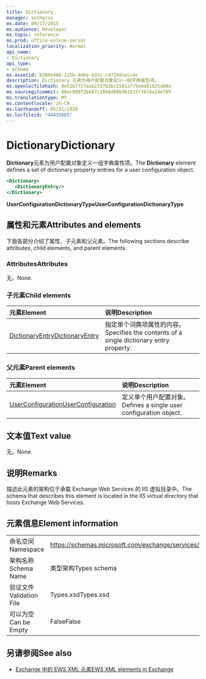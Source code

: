 ```yaml
---
title: Dictionary
manager: sethgros
ms.date: 09/17/2015
ms.audience: Developer
ms.topic: reference
ms.prod: office-online-server
localization_priority: Normal
api_name:
- Dictionary
api_type:
- schema
ms.assetid: 8309e468-115b-4d6e-b33c-c4719dcecc4c
description: Dictionary 元素为用户配置对象定义一组字典属性项。
ms.openlocfilehash: 8e5267717aab2317b2bc1581a775ead81025a08a
ms.sourcegitcommit: 88ec988f2bb67c1866d06b361615f3674a24e795
ms.translationtype: MT
ms.contentlocale: zh-CN
ms.lasthandoff: 05/31/2020
ms.locfileid: "44455665"
---
```

# <a name="dictionary"></a><span data-ttu-id="67120-103">Dictionary</span><span class="sxs-lookup"><span data-stu-id="67120-103">Dictionary</span></span>

<span data-ttu-id="67120-104">**Dictionary**元素为用户配置对象定义一组字典属性项。</span><span class="sxs-lookup"><span data-stu-id="67120-104">The **Dictionary** element defines a set of dictionary property entries for a user configuration object.</span></span> 
  
```xml
<Dictionary>
   <DictionaryEntry/>
</Dictionary>
```

 <span data-ttu-id="67120-105">**UserConfigurationDictionaryType**</span><span class="sxs-lookup"><span data-stu-id="67120-105">**UserConfigurationDictionaryType**</span></span>
## <a name="attributes-and-elements"></a><span data-ttu-id="67120-106">属性和元素</span><span class="sxs-lookup"><span data-stu-id="67120-106">Attributes and elements</span></span>

<span data-ttu-id="67120-107">下面各部分介绍了属性、子元素和父元素。</span><span class="sxs-lookup"><span data-stu-id="67120-107">The following sections describe attributes, child elements, and parent elements.</span></span>
  
### <a name="attributes"></a><span data-ttu-id="67120-108">Attributes</span><span class="sxs-lookup"><span data-stu-id="67120-108">Attributes</span></span>

<span data-ttu-id="67120-109">无。</span><span class="sxs-lookup"><span data-stu-id="67120-109">None.</span></span>
  
### <a name="child-elements"></a><span data-ttu-id="67120-110">子元素</span><span class="sxs-lookup"><span data-stu-id="67120-110">Child elements</span></span>

|<span data-ttu-id="67120-111">**元素**</span><span class="sxs-lookup"><span data-stu-id="67120-111">**Element**</span></span>|<span data-ttu-id="67120-112">**说明**</span><span class="sxs-lookup"><span data-stu-id="67120-112">**Description**</span></span>|
|:-----|:-----|
|[<span data-ttu-id="67120-113">DictionaryEntry</span><span class="sxs-lookup"><span data-stu-id="67120-113">DictionaryEntry</span></span>](dictionaryentry.md) <br/> |<span data-ttu-id="67120-114">指定单个词典项属性的内容。</span><span class="sxs-lookup"><span data-stu-id="67120-114">Specifies the contents of a single dictionary entry property.</span></span>  <br/> |
   
### <a name="parent-elements"></a><span data-ttu-id="67120-115">父元素</span><span class="sxs-lookup"><span data-stu-id="67120-115">Parent elements</span></span>

|<span data-ttu-id="67120-116">**元素**</span><span class="sxs-lookup"><span data-stu-id="67120-116">**Element**</span></span>|<span data-ttu-id="67120-117">**说明**</span><span class="sxs-lookup"><span data-stu-id="67120-117">**Description**</span></span>|
|:-----|:-----|
|[<span data-ttu-id="67120-118">UserConfiguration</span><span class="sxs-lookup"><span data-stu-id="67120-118">UserConfiguration</span></span>](userconfiguration.md) <br/> |<span data-ttu-id="67120-119">定义单个用户配置对象。</span><span class="sxs-lookup"><span data-stu-id="67120-119">Defines a single user configuration object.</span></span>  <br/> |
   
## <a name="text-value"></a><span data-ttu-id="67120-120">文本值</span><span class="sxs-lookup"><span data-stu-id="67120-120">Text value</span></span>

<span data-ttu-id="67120-121">无。</span><span class="sxs-lookup"><span data-stu-id="67120-121">None.</span></span>
  
## <a name="remarks"></a><span data-ttu-id="67120-122">说明</span><span class="sxs-lookup"><span data-stu-id="67120-122">Remarks</span></span>

<span data-ttu-id="67120-123">描述此元素的架构位于承载 Exchange Web Services 的 IIS 虚拟目录中。</span><span class="sxs-lookup"><span data-stu-id="67120-123">The schema that describes this element is located in the IIS virtual directory that hosts Exchange Web Services.</span></span>
  
## <a name="element-information"></a><span data-ttu-id="67120-124">元素信息</span><span class="sxs-lookup"><span data-stu-id="67120-124">Element information</span></span>

|||
|:-----|:-----|
|<span data-ttu-id="67120-125">命名空间</span><span class="sxs-lookup"><span data-stu-id="67120-125">Namespace</span></span>  <br/> |https://schemas.microsoft.com/exchange/services/2006/types  <br/> |
|<span data-ttu-id="67120-126">架构名称</span><span class="sxs-lookup"><span data-stu-id="67120-126">Schema Name</span></span>  <br/> |<span data-ttu-id="67120-127">类型架构</span><span class="sxs-lookup"><span data-stu-id="67120-127">Types schema</span></span>  <br/> |
|<span data-ttu-id="67120-128">验证文件</span><span class="sxs-lookup"><span data-stu-id="67120-128">Validation File</span></span>  <br/> |<span data-ttu-id="67120-129">Types.xsd</span><span class="sxs-lookup"><span data-stu-id="67120-129">Types.xsd</span></span>  <br/> |
|<span data-ttu-id="67120-130">可以为空</span><span class="sxs-lookup"><span data-stu-id="67120-130">Can be Empty</span></span>  <br/> |<span data-ttu-id="67120-131">False</span><span class="sxs-lookup"><span data-stu-id="67120-131">False</span></span>  <br/> |
   
## <a name="see-also"></a><span data-ttu-id="67120-132">另请参阅</span><span class="sxs-lookup"><span data-stu-id="67120-132">See also</span></span>

- [<span data-ttu-id="67120-133">Exchange 中的 EWS XML 元素</span><span class="sxs-lookup"><span data-stu-id="67120-133">EWS XML elements in Exchange</span></span>](ews-xml-elements-in-exchange.md)

